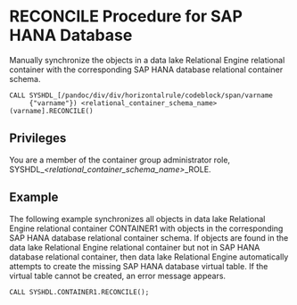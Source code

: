 <!-- loio3ee2d49bdc034355aed528d92a426c3b -->

# RECONCILE Procedure for SAP HANA Database

Manually synchronize the objects in a data lake Relational Engine relational container with the corresponding SAP HANA database relational container schema.



```
CALL SYSHDL_[/pandoc/div/div/horizontalrule/codeblock/span/varname
     {"varname"}) <relational_container_schema_name> (varname].RECONCILE()
```



<a name="loio3ee2d49bdc034355aed528d92a426c3b__section_xlt_rnx_cjb"/>

## Privileges

You are a member of the container group administrator role, SYSHDL\_*<relational\_container\_schema\_name\>*\_ROLE.



<a name="loio3ee2d49bdc034355aed528d92a426c3b__section_f5l_5nx_cjb"/>

## Example

The following example synchronizes all objects in data lake Relational Engine relational container CONTAINER1 with objects in the corresponding SAP HANA database relational container schema. If objects are found in the data lake Relational Engine relational container but not in SAP HANA database relational container, then data lake Relational Engine automatically attempts to create the missing SAP HANA database virtual table. If the virtual table cannot be created, an error message appears.

```
CALL SYSHDL.CONTAINER1.RECONCILE();
```

